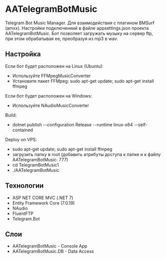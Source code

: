 # AATelegramBotMusic
Telegram Bot Music Manager. Для взаимодействия с плагином BMSurf (amxx). 
Настройки подключениий в файле appsettings.json проекта AATelegramBotMusic.
Бот позволяет загружать музыку на сервер ftp, при этом обрабатывая ее, преобразуя из mp3 в wav.
## Настройка
Если бот будет расположен на Linux (Ubuntu):
- Используйте FFMpegMusicConverter
- Установите пакет FFMpeg: sudo apt-get update; sudo apt-get install ffmpeg
  
Если бот будет расположен на Windows:
- Используйте NAudioMusicConverter
  
Build:
- dotnet publish --configuration Release --runtime linux-x64 --self-contained
  
Deploy on VPS:
- sudo apt-get update; sudo apt-get install ffmpeg
- загрузить папку в root (добавить атрибуты доступа к папке  и к файлу AATelegramBotMusic: 777)
- cd TelegramBotMusic1
- ./AATelegramBotMusic
## Технологии
- ASP NET CORE MVC (.NET 7)
- Entity Framework Core (7.0.19)
- NAudio
- FluentFTP
- Telegram.Bot

## Слои
- AATelegramBotMusic - Console App
- AATelegramBotMusic.DB - Data Access
